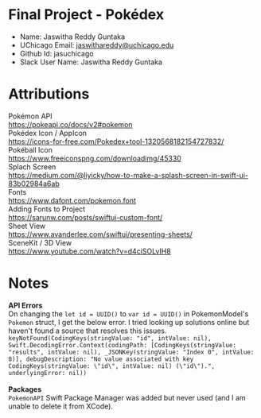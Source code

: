 # Final Project - Pokédex

- Name: Jaswitha Reddy Guntaka
- UChicago Email: jaswithareddy@uchicago.edu
- Github Id: jasuchicago
- Slack User Name: Jaswitha Reddy Guntaka

# Attributions

Pokémon API <br>
https://pokeapi.co/docs/v2#pokemon <br>
Pokédex Icon / AppIcon <br>
https://icons-for-free.com/Pokedex+tool-1320568182154727832/ <br>
Pokéball Icon <br>
https://www.freeiconspng.com/downloadimg/45330 <br>
Splach Screen <br>
https://medium.com/@liyicky/how-to-make-a-splash-screen-in-swift-ui-83b02984a6ab <br>
Fonts <br>
https://www.dafont.com/pokemon.font<br>
Adding Fonts to Project <br>
https://sarunw.com/posts/swiftui-custom-font/ <br>
Sheet View <br>
https://www.avanderlee.com/swiftui/presenting-sheets/ <br>
SceneKit / 3D View <br>
https://www.youtube.com/watch?v=d4ciSOLvIH8 <br>

# Notes

**API Errors** <br> 
On changing the `let id = UUID()` to `var id = UUID()` in PokemonModel's `Pokemon` struct, I get the below error. I tried looking up solutions online but haven't found a source that resolves this issues. <br>
```keyNotFound(CodingKeys(stringValue: "id", intValue: nil), Swift.DecodingError.Context(codingPath: [CodingKeys(stringValue: "results", intValue: nil), _JSONKey(stringValue: "Index 0", intValue: 0)], debugDescription: "No value associated with key CodingKeys(stringValue: \"id\", intValue: nil) (\"id\").", underlyingError: nil))```
<br><br>
**Packages** <br>
`PokemonAPI` Swift Package Manager was added but never used (and I am unable to delete it from XCode). <br>
